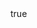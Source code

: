 ---
info:
  name: MiG-23ML
  image: /img/aircraft/fighter/ussr/1_mig-23ml.png
  class: Истребитель
  country: СССР
  cost: 65
  year: 1975

body:
  hp: 10
  armor_front: 0
  armor_side: 0
  armor_rear: 0
  armor_top: 0
  ecm: 0
  stealth: Плохо
  air_detection: Оч. хорошо
  speed: 900
  turn_radius: 400
  fuel: 3500
  tot: 105

autocannon:
  name: Gsh-23L
  attr_fg: true
  ammo: 250
  range_ground: 2100
  range_helicopters: 1575
  range_airplanes: 2275
  accuracy: 30
  stabilizer: 30
  he_power: 1
  suppression: 46
  rate_of_fire: 1071

aam:
  name: R-60 Molniya
  attr_fg: true
  attr_smn: true
  ammo: 6
  range_helicopters: 2100
  range_airplanes: 3500
  accuracy: 40
  stabilizer: 40
  he_power: 3
  suppression: 120
  rate_of_fire: 60
---